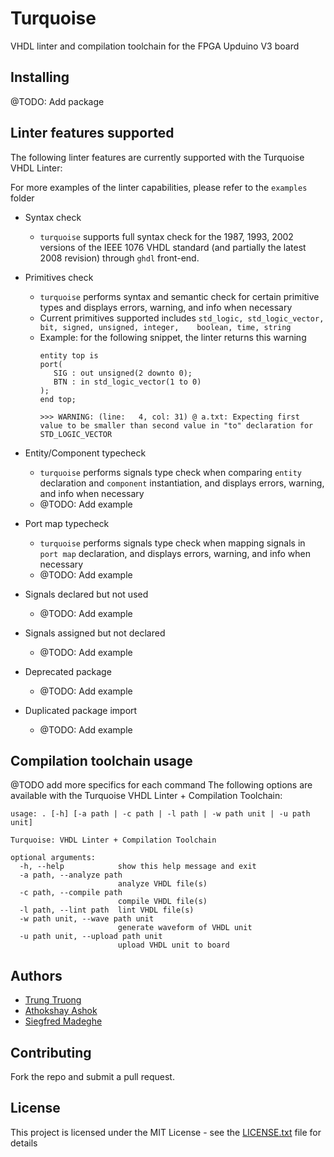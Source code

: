 # Turquoise

VHDL linter and compilation toolchain for the FPGA Upduino V3 board

## Installing

@TODO: Add package

## Linter features supported

The following linter features are currently supported with the Turquoise VHDL Linter:

For more examples of the linter capabilities, please refer to the `examples` folder

- Syntax check
	- `turquoise` supports full syntax check for the 1987, 1993, 2002 versions of the IEEE 1076 VHDL standard (and partially the latest 2008 revision) through `ghdl` front-end.

- Primitives check
	 - `turquoise` performs syntax and semantic check for certain primitive types and displays errors, warning, and info when necessary
	 - Current primitives supported includes
	   `std_logic, std_logic_vector, bit, signed, unsigned, integer, 	boolean, time, string`
	 - Example: for the following snippet, the linter returns this warning
		 ```
		 entity top is
		port(
			SIG : out unsigned(2 downto 0);
	        BTN : in std_logic_vector(1 to 0)
		);
		end top;
		
		>>> WARNING: (line:   4, col: 31) @ a.txt: Expecting first value to be smaller than second value in "to" declaration for STD_LOGIC_VECTOR
		 ```

- Entity/Component typecheck
	- `turquoise` performs signals type check when comparing `entity` declaration and `component` instantiation, and displays errors, warning, and info when necessary
	- @TODO: Add example

- Port map typecheck
	- `turquoise` performs signals type check when mapping signals in `port map` declaration, and displays errors, warning, and info when necessary
	- @TODO: Add example

- Signals declared but not used
	- @TODO: Add example 

- Signals assigned but not declared
	- @TODO: Add example

- Deprecated package
	- @TODO: Add example

- Duplicated package import
	- @TODO: Add example



## Compilation toolchain usage

@TODO add more specifics for each command
The following options are available with the Turquoise VHDL Linter + Compilation Toolchain:

```
usage: . [-h] [-a path | -c path | -l path | -w path unit | -u path unit]

Turquoise: VHDL Linter + Compilation Toolchain

optional arguments:
  -h, --help            show this help message and exit
  -a path, --analyze path
                        analyze VHDL file(s)
  -c path, --compile path
                        compile VHDL file(s)
  -l path, --lint path  lint VHDL file(s)
  -w path unit, --wave path unit
                        generate waveform of VHDL unit
  -u path unit, --upload path unit
                        upload VHDL unit to board
```

## Authors

* [Trung Truong](https://github.com/ttrung149)
* [Athokshay Ashok](https://github.com/aashok3)
* [Siegfred Madeghe](https://github.com/ZiggyZiggyD)

## Contributing

Fork the repo and submit a pull request.

## License

This project is licensed under the MIT License - see the [LICENSE.txt](LICENSE.txt) file for details